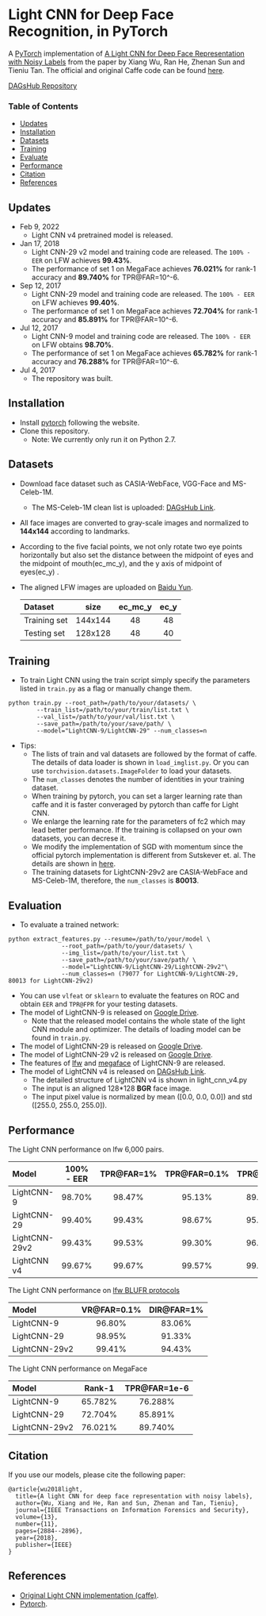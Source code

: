 
# Light CNN for Deep Face Recognition, in PyTorch
A [PyTorch](http://pytorch.org/) implementation of [A Light CNN for Deep Face Representation with Noisy Labels](https://arxiv.org/abs/1511.02683) from the paper by Xiang Wu, Ran He, Zhenan Sun and Tieniu Tan.  The official and original Caffe code can be found [here](https://github.com/AlfredXiangWu/face_verification_experiment).

[DAGsHub Repository](https://dagshub.com/Bharat-mtr/LightCNN)

### Table of Contents
- <a href='#updates'>Updates</a>
- <a href='#installation'>Installation</a>
- <a href='#datasets'>Datasets</a>
- <a href='#training'>Training</a>
- <a href='#evaluation'>Evaluate</a>
- <a href='#performance'>Performance</a>
- <a href='#citation'>Citation</a>
- <a href='#references'>References</a>

## Updates

- Feb 9, 2022
    - Light CNN v4 pretrained model is released.
- Jan 17, 2018
	- Light CNN-29 v2 model and training code are released. The `100% - EER` on LFW achieves **99.43%**.
	- The performance of set 1 on MegaFace achieves **76.021%** for rank-1 accuracy and **89.740%** for TPR@FAR=10^-6. 
- Sep 12, 2017
	- Light CNN-29 model and training code are released. The `100% - EER` on LFW achieves **99.40%**.
	- The performance of set 1 on MegaFace achieves **72.704%** for rank-1 accuracy and **85.891%** for TPR@FAR=10^-6. 
- Jul 12, 2017 
	- Light CNN-9 model and training code are released. The `100% - EER` on LFW obtains **98.70%**.  
	- The performance of set 1 on MegaFace achieves **65.782%** for rank-1 accuracy and **76.288%** for TPR@FAR=10^-6. 
- Jul 4, 2017
	- The repository was built.

## Installation
- Install [pytorch](http://pytorch.org/) following the website.
- Clone this repository.
	- Note: We currently only run it on Python 2.7.	

## Datasets
- Download face dataset such as  CASIA-WebFace, VGG-Face and MS-Celeb-1M.
	- The MS-Celeb-1M clean list is uploaded: [DAGsHub Link](https://dagshub.com/Bharat-mtr/LightCNN/src/master/data).
- All face images are converted to gray-scale images and normalized to **144x144** according to landmarks. 
- According to the five facial points, we not only rotate two eye points horizontally but also set the distance between the midpoint of eyes and the midpoint of mouth(ec_mc_y), and the y axis of midpoint of eyes(ec_y) .
- The aligned LFW images are uploaded on [Baidu Yun](https://pan.baidu.com/s/1eR6vHFO).
  
  Dataset     | size    |  ec_mc_y  | ec_y  
  :----| :-----: | :----:    | :----: 
  Training set | 144x144 |     48    | 48    
  Testing set  | 128x128 |     48    | 40 

## Training 
- To train Light CNN using the train script simply specify the parameters listed in ```train.py``` as a flag or manually change them.
```Shell
python train.py --root_path=/path/to/your/datasets/ \
		--train_list=/path/to/your/train/list.txt \
		--val_list=/path/to/your/val/list.txt \
		--save_path=/path/to/your/save/path/ \
		--model="LightCNN-9/LightCNN-29" --num_classes=n
```
	
- Tips:
	- The lists of train and val datasets are followed by the format of caffe. The details of data loader is shown in ```load_imglist.py```. Or you can use ```torchvision.datasets.ImageFolder``` to load your datasets.
	- The ```num_classes``` denotes the number of identities in your training dataset.
	- When training by pytorch, you can set a larger learning rate than caffe and it is faster converaged by pytorch than caffe for Light CNN.
	- We enlarge the learning rate for the parameters of fc2 which may lead better performance. If the training is collapsed on your own datasets, you can decrese it. 
	- We modify the implementation of SGD with momentum since the official pytorch implementation is different from Sutskever et. al. The details are shown in [here](http://pytorch.org/docs/master/optim.html#torch.optim.SGD).
	- The training datasets for LightCNN-29v2 are CASIA-WebFace and MS-Celeb-1M, therefore, the ```num_classes``` is **80013**. 
	 
	
## Evaluation

- To evaluate a trained network:
```
python extract_features.py --resume=/path/to/your/model \
			   --root_path=/path/to/your/datasets/ \
			   --img_list=/path/to/your/list.txt \
			   --save_path=/path/to/your/save/path/ \
			   --model="LightCNN-9/LightCNN-29/LightCNN-29v2"\
			   --num_classes=n (79077 for LightCNN-9/LightCNN-29, 80013 for LightCNN-29v2)
```
- You can use ```vlfeat``` or ```sklearn``` to evaluate the features on ROC and obtain ```EER``` and ```TPR@FPR``` for your testing datasets. 
- The model of LightCNN-9 is released on [Google Drive](https://drive.google.com/open?id=0ByNaVHFekDPRWk5XUFRvTTRIVmc).
	- Note that the released model contains the whole state of the light CNN module and optimizer. The details of loading model can be found in ```train.py```. 
- The model of LightCNN-29 is released on [Google Drive](https://drive.google.com/file/d/0ByNaVHFekDPRMGlLWVBhbkVGVm8/view).
- The model of LightCNN-29 v2 is released on [Google Drive](https://drive.google.com/open?id=1Jn6aXtQ84WY-7J3Tpr2_j6sX0ch9yucS).
- The features of [lfw](https://drive.google.com/open?id=0ByNaVHFekDPRbDV4cEtWSVl3d0k) and [megaface](https://drive.google.com/open?id=0ByNaVHFekDPRZXhQejRwOUtDYm8) of LightCNN-9 are released. 
- The model of LightCNN v4 is released on [DAGsHub Link](https://dagshub.com/Bharat-mtr/LightCNN/src/master/model/LightCNN-V4_checkpoint.pth).
  - The detailed structure of LightCNN v4 is shown in light_cnn_v4.py
  - The input is an aligned 128*128 **BGR** face image.
  - The input pixel value is normalized by mean ([0.0, 0.0, 0.0]) and std ([255.0, 255.0, 255.0]).

## Performance
The Light CNN performance on lfw 6,000 pairs.   

|   Model | 100% - EER | TPR@FAR=1%   | TPR@FAR=0.1%| TPR@FAR=0| 
| :------- | :----: | :---: | :---: |:---: | 
| LightCNN-9| 98.70% | 98.47% | 95.13% | 89.53% |
| LightCNN-29 | 99.40% |    99.43%    |    98.67%  |    95.70%  | 
| LightCNN-29v2 | 99.43% |    99.53%    |    99.30%  |    96.77%  | 
| LightCNN v4 | 99.67% |    99.67%    |    99.57%  |    99.27%  |

The Light CNN performance on [lfw BLUFR protocols](http://www.cbsr.ia.ac.cn/users/scliao/projects/blufr/)

|   Model | VR@FAR=0.1% | DIR@FAR=1%| 
| :------- | :----: | :---: |  
| LightCNN-9| 96.80% | 83.06% | 
| LightCNN-29 | 98.95% |    91.33%    |  
| LightCNN-29v2 | 99.41% |    94.43%    |  

The Light CNN performance on MegaFace

|   Model | Rank-1 | TPR@FAR=1e-6| 
| :------- | :----: | :---: |  
| LightCNN-9| 65.782% | 76.288% | 
| LightCNN-29 | 72.704% |  85.891%    |  
| LightCNN-29v2 | 76.021% |  89.740%    |  

## Citation
If you use our models, please cite the following paper:
```
@article{wu2018light,
  title={A light CNN for deep face representation with noisy labels},
  author={Wu, Xiang and He, Ran and Sun, Zhenan and Tan, Tieniu},
  journal={IEEE Transactions on Information Forensics and Security},
  volume={13},
  number={11},
  pages={2884--2896},
  year={2018},
  publisher={IEEE}
}
```
	
## References
- [Original Light CNN implementation (caffe)](https://github.com/AlfredXiangWu/face_verification_experiment).
- [Pytorch](https://github.com/pytorch/pytorch). 


